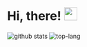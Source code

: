 # Hi, there! <img src="https://github.com/priyanshu-219/priyanshu-219/blob/master/wave.gif" width="30px"/>

<img align="center" src="https://github-readme-stats.anuraghazra1.vercel.app/api/?username=Priyanshu-Kashyap&theme=radical&show_icons=true&include_all_commits=true&count_private=true"  alt="github stats"/>
<img align="center" src="https://github-readme-stats.anuraghazra1.vercel.app/api/top-langs/?username=Priyanshu-Kashyap&layout=compact&theme=radical"  alt="top-lang"/>
